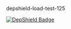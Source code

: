 depshield-load-test-125

[![DepShield Badge](https://cpeters2.dev.depshield.sonatype.org/badges/depshield-load-cpeters2d/depshield-load-test-125/depshield.svg)](https://sonatype.github.io/depshield-github-pages)

